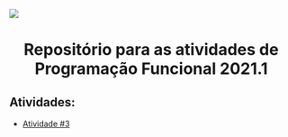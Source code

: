 ![](https://i.imgur.com/HdCt6QV.png)
# <p align="center">Repositório para as atividades de **Programação Funcional** 2021.1<p align="center">
## Atividades:
- [Atividade #3](#3/03.)